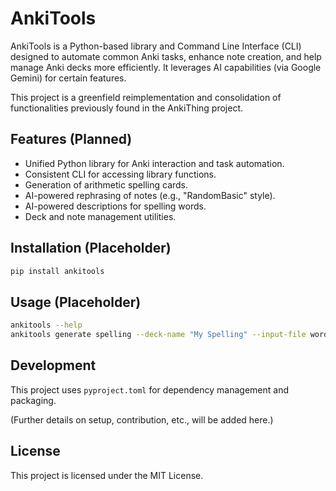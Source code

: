 # AnkiTools

AnkiTools is a Python-based library and Command Line Interface (CLI) designed to automate common Anki tasks, enhance note creation, and help manage Anki decks more efficiently. It leverages AI capabilities (via Google Gemini) for certain features.

This project is a greenfield reimplementation and consolidation of functionalities previously found in the AnkiThing project.

## Features (Planned)

*   Unified Python library for Anki interaction and task automation.
*   Consistent CLI for accessing library functions.
*   Generation of arithmetic spelling cards.
*   AI-powered rephrasing of notes (e.g., "RandomBasic" style).
*   AI-powered descriptions for spelling words.
*   Deck and note management utilities.

## Installation (Placeholder)

```bash
pip install ankitools
```

## Usage (Placeholder)

```bash
ankitools --help
ankitools generate spelling --deck-name "My Spelling" --input-file words.txt
```

## Development

This project uses `pyproject.toml` for dependency management and packaging.

(Further details on setup, contribution, etc., will be added here.)

## License

This project is licensed under the MIT License.

